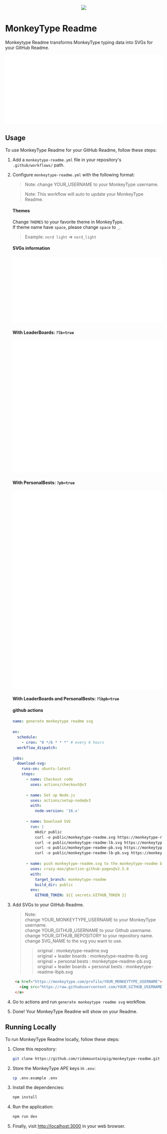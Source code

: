 <p align="center">
  <img src="https://github.com/ridemountainpig/monkeytype-readme/assets/92412722/c384384f-bb60-496c-998e-65c2b8d3e161" style="width:550px;"/>
</p>

# MonkeyType Readme

Monkeytype Readme transforms MonkeyType typing data into SVGs for your GitHub Readme.

  <a href="https://monkeytype.com/profile/miodec">
   <img src="https://raw.githubusercontent.com/ridemountainpig/monkeytype-readme/monkeytype-readme/monkeytype-readme-Miodec.svg" alt="My Monkeytype profile" />
  </a>
  
## Usage

To use MonkeyType Readme for your GitHub Readme, follow these steps:

1. Add a `monkeytype-readme.yml` file in your repository's `.github/workflows/` path.
2.  Configure `monkeytype-readme.yml` with the following format:
    
    > Note: change YOUR_USERNAME to your MonkeyType username.
    
    > Note: This workflow will auto to update your MonkeyType Readme.
    
    #### Themes
    Change `THEMES` to your favorite theme in MonkeyType.<br/>
    If theme name have `space`, please change `space` to `_`.<br/>
    > Example: `nord light` => `nord_light`
    
    #### SVGs information
    
    <a href="https://monkeytype.com/profile/rocket">
      <img src="https://raw.githubusercontent.com/ridemountainpig/monkeytype-readme/monkeytype-readme/monkeytype-readme.svg" alt="My Monkeytype profile" />
    </a>
  
    #### With LeaderBoards: `?lb=true`
    
    <a href="https://monkeytype.com/profile/rocket">
      <img src="https://raw.githubusercontent.com/ridemountainpig/monkeytype-readme/monkeytype-readme/monkeytype-readme-lb.svg" alt="My Monkeytype profile" />
    </a>  
  
    #### With PersonalBests: `?pb=true`
    
    <a href="https://monkeytype.com/profile/rocket">
      <img src="https://raw.githubusercontent.com/ridemountainpig/monkeytype-readme/monkeytype-readme/monkeytype-readme-pb.svg" alt="My Monkeytype profile" />
    </a>  
  
    #### With LeaderBoards and PersonalBests: `?lbpb=true`
    
    #### github actions
    ```yml
    name: generate monkeytype readme svg

    on:
      schedule:
        - cron: "0 */6 * * *" # every 6 hours
      workflow_dispatch:

    jobs:
      download-svg:
        runs-on: ubuntu-latest
        steps:
          - name: Checkout code
            uses: actions/checkout@v3

          - name: Set up Node.js
            uses: actions/setup-node@v3
            with:
              node-version: '16.x'

          - name: Download SVG
            run: |
              mkdir public
              curl -o public/monkeytype-readme.svg https://monkeytype-readme.repl.co/generate-svg/YOUR_USERNAME/THEMES
              curl -o public/monkeytype-readme-lb.svg https://monkeytype-readme.repl.co/generate-svg/YOUR_USERNAME/THEMES?lb=true
              curl -o public/monkeytype-readme-pb.svg https://monkeytype-readme.repl.co/generate-svg/YOUR_USERNAME/THEMES?pb=true
              curl -o public/monkeytype-readme-lb-pb.svg https://monkeytype-readme.repl.co/generate-svg/YOUR_USERNAME/THEMES?lbpb=true

          - name: push monkeytype-readme.svg to the monkeytype-readme branch
            uses: crazy-max/ghaction-github-pages@v2.5.0
            with:
              target_branch: monkeytype-readme
              build_dir: public
            env:
              GITHUB_TOKEN: ${{ secrets.GITHUB_TOKEN }}
    ```
    
3. Add SVGs to your GitHub Readme.

   > Note: </br>
   > change YOUR_MONKEYTYPE_USERNAME to your MonkeyType username.</br>
   > change YOUR_GITHUB_USERNAME to your Github username.</br>
   > change YOUR_GITHUB_REPOSITORY to your repository name.</br>
   > change SVG_NAME to the svg you want to use.</br>
   >> original : monkeytype-readme.svg</br>
   >> original + leader boards : monkeytype-readme-lb.svg</br>
   >> original + personal bests : monkeytype-readme-pb.svg</br>
   >> original + leader boards + personal bests : monkeytype-readme-lbpb.svg
   
   ```md
    <a href="https://monkeytype.com/profile/YOUR_MONKEYTYPE_USERNAME">
      <img src="https://raw.githubusercontent.com/YOUR_GITHUB_USERNAME/YOUR_GITHUB_REPOSITORY/monkeytype-readme/SVG_NAME" alt="My Monkeytype profile" />
    </a>
   ```

4. Go to actions and run `generate monkeytype readme svg` workflow.

5. Done! Your MonkeyType Readme will show on your Readme.

## Running Locally

To run MonkeyType Readme locally, follow these steps:

1. Clone this repository:

   ```bash
   git clone https://github.com/ridemountainpig/monkeytype-readme.git
   ```

2. Store the MonkeyType APE keys in `.env`:

   ```bash
   cp .env.example .env
   ```

3. Install the dependencies:

   ```bash
   npm install
   ```

4. Run the application:

   ```bash
   npm run dev
   ```

5. Finally, visit [http://localhost:3000](http://localhost:3000/) in your web browser.
